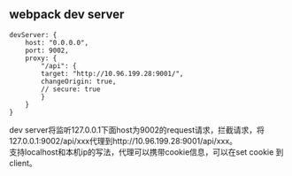 ## webpack dev server
```
devServer: {
    host: "0.0.0.0",
    port: 9002,
    proxy: {
        "/api": {
        target: "http://10.96.199.28:9001/",
        changeOrigin: true,
        // secure: true
        }
    }
}
```
dev server将监听127.0.0.1下面host为9002的request请求，拦截请求，将127.0.0.1:9002/api/xxx代理到http://10.96.199.28:9001/api/xxx。  
支持localhost和本机ip的写法，代理可以携带cookie信息，可以在set cookie 到client。